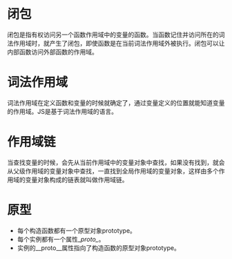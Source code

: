 # 闭包

闭包是指有权访问另一个函数作用域中的变量的函数。当函数记住并访问所在的词法作用域时，就产生了闭包，即使函数是在当前词法作用域外被执行。闭包可以让内部函数访问外部函数的作用域。

# 词法作用域

词法作用域在定义函数和变量的时候就确定了，通过变量定义的位置就能知道变量的作用域。JS是基于词法作用域的语言。

# 作用域链

当查找变量的时候，会先从当前作用域中的变量对象中查找，如果没有找到，就会从父级作用域的变量对象中查找，一直找到全局作用域的变量对象，这样由多个作用域的变量对象构成的链表就叫做作用域链。

# 原型

+ 每个构造函数都有一个原型对象prototype。
+ 每个实例都有一个属性\__proto\__。
+ 实例的\__proto\__属性指向了构造函数的原型对象prototype。

